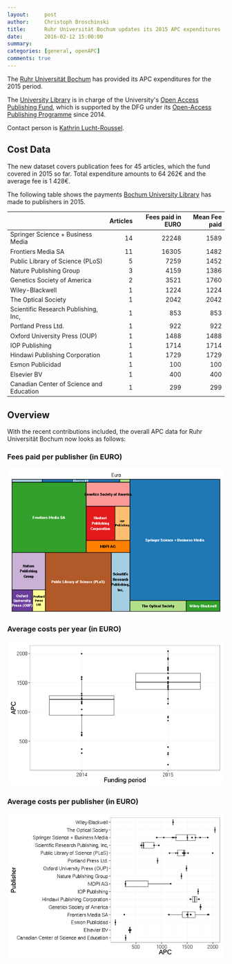 ```yaml
---
layout:     post
author:     Christoph Broschinski
title:      Ruhr Universität Bochum updates its 2015 APC expenditures
date:       2016-02-12 15:00:00
summary:    
categories: [general, openAPC]
comments: true
---
```





The [Ruhr Universität Bochum](http://www.ruhr-uni-bochum.de/index_en.htm) has provided its APC expenditures for the 2015 period.

The [University Library](http://www.ub.ruhr-uni-bochum.de/index.html.en) is in charge of the University's [Open Access Publishing Fund](http://www.ruhr-uni-bochum.de/oa/), which is supported by the DFG under its [Open-Access Publishing Programme](http://www.dfg.de/en/research_funding/programmes/infrastructure/lis/funding_opportunities/open_access/) since 2014.

Contact person is [Kathrin Lucht-Roussel](<mailto:oa@rub.de>).

## Cost Data



The new dataset covers publication fees for 45 articles, which the fund covered in 2015 so far. Total expenditure amounts to 64 262€ and the average fee is 1 428€.

The following table shows the payments [Bochum University Library](http://www.ub.ruhr-uni-bochum.de/index.html.en) has made to publishers in 2015.


|                                         | Articles| Fees paid in EURO| Mean Fee paid|
|:----------------------------------------|--------:|-----------------:|-------------:|
|Springer Science + Business Media        |       14|             22248|          1589|
|Frontiers Media SA                       |       11|             16305|          1482|
|Public Library of Science (PLoS)         |        5|              7259|          1452|
|Nature Publishing Group                  |        3|              4159|          1386|
|Genetics Society of America              |        2|              3521|          1760|
|Wiley-Blackwell                          |        1|              1224|          1224|
|The Optical Society                      |        1|              2042|          2042|
|Scientific Research Publishing, Inc,     |        1|               853|           853|
|Portland Press Ltd.                      |        1|               922|           922|
|Oxford University Press (OUP)            |        1|              1488|          1488|
|IOP Publishing                           |        1|              1714|          1714|
|Hindawi Publishing Corporation           |        1|              1729|          1729|
|Esmon Publicidad                         |        1|               100|           100|
|Elsevier BV                              |        1|               400|           400|
|Canadian Center of Science and Education |        1|               299|           299|

## Overview

With the recent contributions included, the overall APC data for Ruhr Universität Bochum now looks as follows: 

### Fees paid per publisher (in EURO)

![plot of chunk tree_bochum-2016-02-12](/figure/tree_bochum-2016-02-12-1.png) 

###  Average costs per year (in EURO)

![plot of chunk box_bochum_year-2016-02-12](/figure/box_bochum_year-2016-02-12-1.png) 

###  Average costs per publisher (in EURO)

![plot of chunk box_bochum_publisher-2016-02-12](/figure/box_bochum_publisher-2016-02-12-1.png) 
